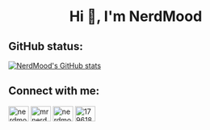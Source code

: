<h1 align="center">Hi 👋, I'm NerdMood</h1>

## GitHub status:
[![NerdMood's GitHub stats](https://github-readme-stats.vercel.app/api?username=NerdMood)](https://github.com/NerdMood/github-readme-stats)

## Connect with me: 
<p align="left">
<a href="https://linkedin.com/in/nerdmood" target="blank"><img align="center" src="https://raw.githubusercontent.com/rahuldkjain/github-profile-readme-generator/master/src/images/icons/Social/linked-in-alt.svg" alt="nerdmood" height="30" width="40" /></a>
<a href="https://instagram.com/mrnerdmood" target="blank"><img align="center" src="https://raw.githubusercontent.com/rahuldkjain/github-profile-readme-generator/master/src/images/icons/Social/instagram.svg" alt="mrnerdmood" height="30" width="40" /></a>
<a href="https://codeforces.com/profile/nerdmood" target="blank"><img align="center" src="https://raw.githubusercontent.com/rahuldkjain/github-profile-readme-generator/master/src/images/icons/Social/codeforces.svg" alt="nerdmood" height="30" width="40" /></a>
<a href="https://stackoverflow.com/users/17961853" target="blank"><img align="center" src="https://raw.githubusercontent.com/rahuldkjain/github-profile-readme-generator/master/src/images/icons/Social/stack-overflow.svg" alt="17961853" height="30" width="40" /></a>
</p>
